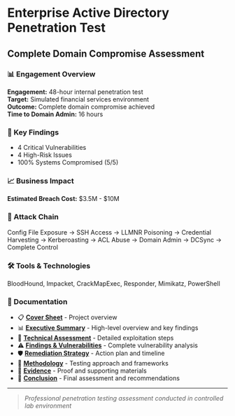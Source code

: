 # Enterprise Active Directory Penetration Test
## Complete Domain Compromise Assessment

### 📊 Engagement Overview
**Engagement:** 48-hour internal penetration test  
**Target:** Simulated financial services environment  
**Outcome:** Complete domain compromise achieved  
**Time to Domain Admin:** 16 hours

### 🎯 Key Findings
- 4 Critical Vulnerabilities
- 4 High-Risk Issues
- 100% Systems Compromised (5/5)

### 📈 Business Impact
**Estimated Breach Cost:** $3.5M - $10M

### 🔗 Attack Chain
Config File Exposure → SSH Access → LLMNR Poisoning → Credential Harvesting → Kerberoasting → ACL Abuse → Domain Admin → DCSync → Complete Control

### 🛠️ Tools & Technologies
BloodHound, Impacket, CrackMapExec, Responder, Mimikatz, PowerShell

### 📂 Documentation
- 📋 **[Cover Sheet](cover-sheet.md)** - Project overview
- 📊 **[Executive Summary](technical-assessment.md#executive-summary)** - High-level overview and key findings  
- 🔧 **[Technical Assessment](technical-assessment.md#technical-assessment)** - Detailed exploitation steps
- ⚠️ **[Findings & Vulnerabilities](findings-remediation.md#3-findings--vulnerabilities)** - Complete vulnerability analysis
- 🛡️ **[Remediation Strategy](findings-remediation.md#5-remediation-strategy)** - Action plan and timeline
- 📐 **[Methodology](methodology.md)** - Testing approach and frameworks
- 📸 **[Evidence](evidence/)** - Proof and supporting materials
- 🎯 **[Conclusion](findings-remediation.md#8-conclusion)** - Final assessment and recommendations

---

> *Professional penetration testing assessment conducted in controlled lab environment*
